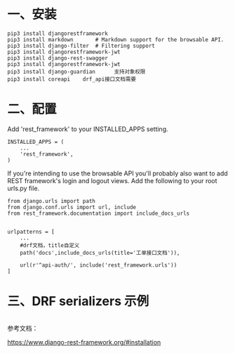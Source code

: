 # 一、安装
```
pip3 install djangorestframework
pip3 install markdown       # Markdown support for the browsable API.
pip3 install django-filter  # Filtering support
pip3 install djangorestframework-jwt
pip3 install django-rest-swagger
pip3 install djangorestframework-jwt
pip3 install django-guardian      支持对象权限
pip3 install coreapi    drf_api接口文档需要

```

# 二、配置
Add 'rest_framework' to your INSTALLED_APPS setting.
```
INSTALLED_APPS = (
    ...
    'rest_framework',
)
```
If you're intending to use the browsable API you'll probably also want to add REST framework's login and logout views. Add the following to your root urls.py file.
```
from django.urls import path
from django.conf.urls import url, include
from rest_framework.documentation import include_docs_urls


urlpatterns = [
    ...
    #drf文档，title自定义
    path('docs',include_docs_urls(title='工单接口文档')),
    
    url(r'^api-auth/', include('rest_framework.urls'))
]
```

# 三、DRF serializers 示例
```

```

参考文档：

https://www.django-rest-framework.org/#installation
